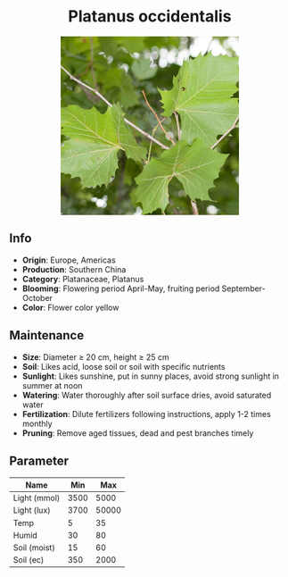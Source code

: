 <h1 align='center'>Platanus occidentalis</h1>
<p align="center">
    <img 
        align='center'
        width='320'
        src="../images/platanus occidentalis.png" 
        alt='Platanus occidentalis' />
</p>

## Info

 - **Origin**: Europe, Americas
 - **Production**: Southern China
 - **Category**: Platanaceae, Platanus
 - **Blooming**: Flowering period April-May, fruiting period September-October
 - **Color**: Flower color yellow

## Maintenance

 - **Size**: Diameter ≥ 20 cm, height ≥ 25 cm
 - **Soil**: Likes acid, loose soil or soil with specific nutrients
 - **Sunlight**: Likes sunshine, put in sunny places, avoid strong sunlight in summer at noon
 - **Watering**: Water thoroughly after soil surface dries, avoid saturated water
 - **Fertilization**: Dilute fertilizers following instructions, apply 1-2 times monthly
 - **Pruning**: Remove aged tissues, dead and pest branches timely

## Parameter

| Name         | Min  | Max   |
|--------------|------|-------|
| Light (mmol) | 3500 | 5000  |
| Light (lux)  | 3700 | 50000 |
| Temp         | 5    | 35    |
| Humid        | 30   | 80    |
| Soil (moist) | 15   | 60    |
| Soil (ec)    | 350  | 2000  |
